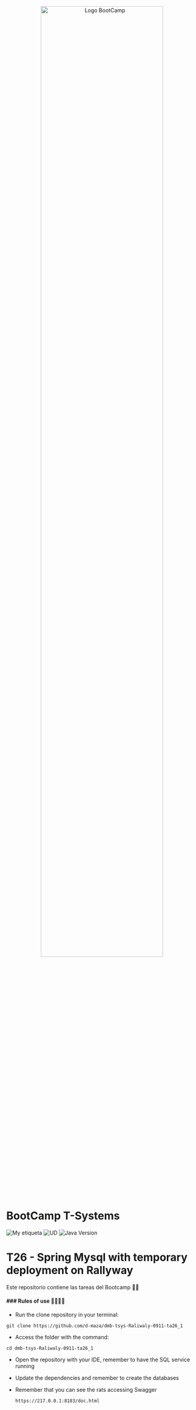 <div align="center"><img width="80%"  src="https://github.com/TECHMA-Bootcamp-FullStack-Java-Angular/dmb-tsys-java-2010-ta15/blob/main/docs/logoDark.png?raw=trueg"  alt="Logo BootCamp" /></div>

# BootCamp T-Systems

![My etiqueta](https://img.shields.io/badge/David%20Maza-DiveCode%F0%9F%90%99-blue) ![UD](https://img.shields.io/badge/TA-26-orange)  ![Java Version](https://img.shields.io/badge/SprintBoot-Swagger-red)

# T26 - Spring Mysql with temporary deployment on Rallyway

Este repositorio contiene las tareas del Bootcamp 👨‍💻


#### ### Rules of use 🤜🏼🤛🏼

- Run the clone repository in your terminal:

``git clone https://github.com/d-maza/dmb-tsys-Raliwaly-0911-ta26_1``

- Access the folder with the command:

`cd dmb-tsys-Raliwaly-0911-ta26_1 `

- Open the repository with your IDE, remember to have the SQL service running

- Update the dependencies and remember to create the databases

- Remember that you can see the rats accessing Swagger

  ``https://217.0.0.1:8183/doc.html``
